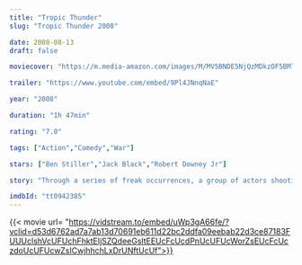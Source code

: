 ```yaml
---
title: "Tropic Thunder"
slug: "Tropic Thunder 2008"

date: 2008-08-13
draft: false

moviecover: "https://m.media-amazon.com/images/M/MV5BNDE5NjQzMDkzOF5BMl5BanBnXkFtZTcwODI3ODI3MQ@@._V1_UY268_CR4,0,182,268_AL_.jpg"

trailer: "https://www.youtube.com/embed/9Pl4JNnqNaE"

year: "2008"

duration: "1h 47min"

rating: "7.0"

tags: ["Action","Comedy","War"]

stars: ["Ben Stiller","Jack Black","Robert Downey Jr"]

story: "Through a series of freak occurrences, a group of actors shooting a big-budget war movie are forced to become the soldiers they are portraying."

imdbId: "tt0942385"
---
```


{{< movie url= "https://vidstream.to/embed/uWp3gA66fe/?vclid=d53d6762ad7a7ab13d70691eb611d22bc2ddfa09eebab22d3ce87183FUUUclshVcUFUchFhktEIjSZQdeeGsltEEUcFcUcdPnUcUFUcWorZsEUcFcUczdoUcUFUcwZsICwjhhchLxDrUNftUcUf">}}
